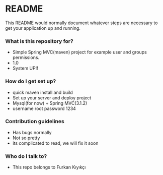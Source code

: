 # README #

This README would normally document whatever steps are necessary to get your application up and running.

### What is this repository for? ###

* Simple Spring MVC(maven) project for example user and groups permissions. 
* 1.0
* System UP!!
### How do I get set up? ###

* quick maven install and build
* Set up your server and deploy project
* Mysql(for now) + Spring MVC(3.1.2)
* username root password 1234

### Contribution guidelines ###

* Has bugs normally
* Not so pretty
* its complicated to read, we will fix it soon

### Who do I talk to? ###

* This repo belongs to Furkan Kıyıkçı
